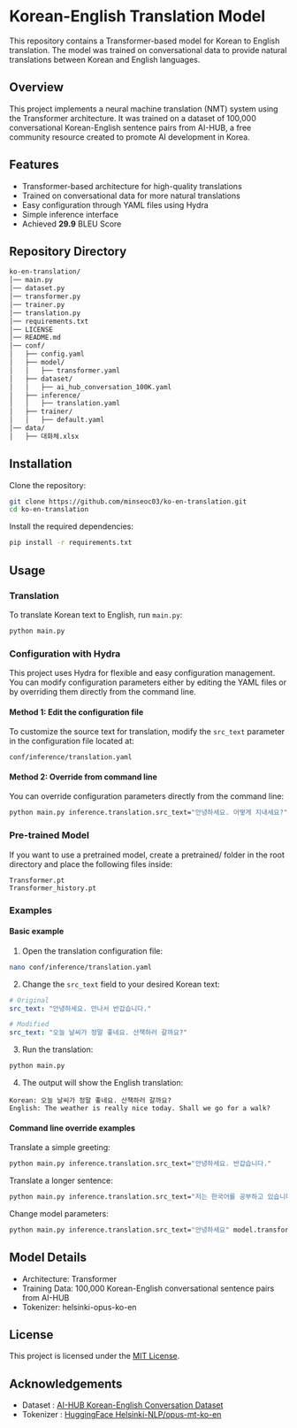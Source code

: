 # Korean-English Translation Model

This repository contains a Transformer-based model for Korean to English translation. The model was trained on conversational data to provide natural translations between Korean and English languages.

## Overview

This project implements a neural machine translation (NMT) system using the Transformer architecture. It was trained on a dataset of 100,000 conversational Korean-English sentence pairs from AI-HUB, a free community resource created to promote AI development in Korea.

## Features

- Transformer-based architecture for high-quality translations
- Trained on conversational data for more natural translations
- Easy configuration through YAML files using Hydra
- Simple inference interface
- Achieved **29.9** BLEU Score

## Repository Directory
```bash
ko-en-translation/
│── main.py
│── dataset.py
│── transformer.py
│── trainer.py
│── translation.py
│── requirements.txt
│── LICENSE
│── README.md
│── conf/
│   ├── config.yaml
│   ├── model/
│   │   ├── transformer.yaml
│   ├── dataset/
│   │   ├── ai_hub_conversation_100K.yaml
│   ├── inference/
│   │   ├── translation.yaml
│   ├── trainer/
│   │   ├── default.yaml
│── data/
│   ├── 대화체.xlsx
```

## Installation

Clone the repository:

```bash
git clone https://github.com/minseoc03/ko-en-translation.git
cd ko-en-translation
```

Install the required dependencies:

```bash
pip install -r requirements.txt
```

## Usage

### Translation

To translate Korean text to English, run `main.py`:

```bash
python main.py
```

### Configuration with Hydra

This project uses Hydra for flexible and easy configuration management. You can modify configuration parameters either by editing the YAML files or by overriding them directly from the command line.

#### Method 1: Edit the configuration file

To customize the source text for translation, modify the `src_text` parameter in the configuration file located at:

```
conf/inference/translation.yaml
```

#### Method 2: Override from command line

You can override configuration parameters directly from the command line:

```bash
python main.py inference.translation.src_text="안녕하세요. 어떻게 지내세요?"
```

### Pre-trained Model
If you want to use a pretrained model, create a pretrained/ folder in the root directory and place the following files inside:
```
Transformer.pt
Transformer_history.pt
```

### Examples

#### Basic example

1. Open the translation configuration file:

```bash
nano conf/inference/translation.yaml
```

2. Change the `src_text` field to your desired Korean text:

```yaml
# Original
src_text: "안녕하세요. 만나서 반갑습니다."

# Modified
src_text: "오늘 날씨가 정말 좋네요. 산책하러 갈까요?"
```

3. Run the translation:

```bash
python main.py
```

4. The output will show the English translation:

```
Korean: 오늘 날씨가 정말 좋네요. 산책하러 갈까요?
English: The weather is really nice today. Shall we go for a walk?
```

#### Command line override examples

Translate a simple greeting:
```bash
python main.py inference.translation.src_text="안녕하세요. 반갑습니다."
```

Translate a longer sentence:
```bash
python main.py inference.translation.src_text="저는 한국어를 공부하고 있습니다. 이 번역기가 도움이 될 것 같아요."
```

Change model parameters:
```bash
python main.py inference.translation.src_text="안녕하세요" model.transformer.n_layers=6 trainer.default.epoch=100
```

## Model Details

- Architecture: Transformer
- Training Data: 100,000 Korean-English conversational sentence pairs from AI-HUB
- Tokenizer: helsinki-opus-ko-en

## License

This project is licensed under the [MIT License](LICENSE).

## Acknowledgements

- Dataset : [AI-HUB Korean-English Conversation Dataset](https://aihub.or.kr/aihubdata/data/view.do?currMenu=115&topMenu=100&aihubDataSe=realm&dataSetSn=126)
- Tokenizer : [HuggingFace Helsinki-NLP/opus-mt-ko-en](https://huggingface.co/Helsinki-NLP/opus-mt-ko-en)
